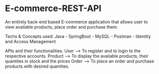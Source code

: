 # E-commerce-REST-API
An entirely back-end based E-commerce application that allows user to view available products, place order and purchase them.

Techs & Concepts used:
Java - SpringBoot - MySQL - Postman - Identity and Access Management

APIs and their functionalities:
User --> To register and to login to the respective accounts.
Product --> To display the available products, their quantites in stock and the prices
Order --> To place an order and purchase products with desired quantites.

